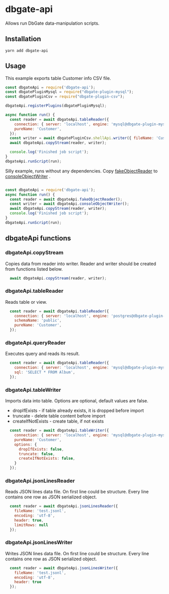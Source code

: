 # dbgate-api

Allows run DbGate data-manipulation scripts.

## Installation

    yarn add dbgate-api

## Usage

This example exports table Customer info CSV file.

```javascript
const dbgateApi = require('dbgate-api');
const dbgatePluginMysql = require("dbgate-plugin-mysql");
const dbgatePluginCsv = require("dbgate-plugin-csv");

dbgateApi.registerPlugins(dbgatePluginMysql);

async function run() {
  const reader = await dbgateApi.tableReader({
    connection: { server: 'localhost', engine: 'mysql@dbgate-plugin-mysql', user: 'root', password: 'xxxx', database: 'Chinook' },
    pureName: 'Customer',
  });
  const writer = await dbgatePluginCsv.shellApi.writer({ fileName: 'Customer.csv' });
  await dbgateApi.copyStream(reader, writer);

  console.log('Finished job script');
}
dbgateApi.runScript(run);

```

Silly example, runs without any dependencies. Copy [fakeObjectReader](https://github.com/dbgate/dbgate/blob/master/packages/api/src/shell/fakeObjectReader.js) to [consoleObjectWriter](https://github.com/dbgate/dbgate/blob/master/packages/api/src/shell/consoleObjectWriter.js) .

```javascript

const dbgateApi = require('dbgate-api');
async function run() {
  const reader = await dbgateApi.fakeObjectReader();
  const writer = await dbgateApi.consoleObjectWriter();
  await dbgateApi.copyStream(reader, writer);
  console.log('Finished job script');
}
dbgateApi.runScript(run);

```

## dbgateApi functions

### dbgateApi.copyStream
Copies data from reader into writer. Reader and writer should be created from functions listed below.
```js
  await dbgateApi.copyStream(reader, writer);
```

### dbgateApi.tableReader
Reads table or view.
```js
  const reader = await dbgateApi.tableReader({
    connection: { server: 'localhost', engine: 'postgres@dbgate-plugin-postgres', user: 'root', password: 'xxxx', database: 'DB_NAME' },
    schemaName: 'public',
    pureName: 'Customer',
  });
```

### dbgateApi.queryReader
Executes query and reads its result.
```js
  const reader = await dbgateApi.tableReader({
    connection: { server: 'localhost', engine: 'mysql@dbgate-plugin-mysql', user: 'root', password: 'xxxx', database: 'DB_NAME' },
    sql: 'SELECT * FROM Album',
  });
```

### dbgateApi.tableWriter
Imports data into table. Options are optional, default values are false.
- dropIfExists - if table already exists, it is dropped before import
- truncate - delete table content before import
- createIfNotExists - create table, if not exists
```js
  const reader = await dbgateApi.tableWriter({
    connection: { server: 'localhost', engine: 'mysql@dbgate-plugin-mysql', user: 'root', password: 'xxxx', database: 'DB_NAME' },
    pureName: 'Customer',
    options: {
      dropIfExists: false,
      truncate: false,
      createIfNotExists: false,
    }
  });
```

### dbgateApi.jsonLinesReader
Reads JSON lines data file. On first line could be structure. Every line contains one row as JSON serialized object.
```js
  const reader = await dbgateApi.jsonLinesReader({
    fileName: 'test.jsonl',
    encoding: 'utf-8',
    header: true,
    limitRows: null
  });
```

### dbgateApi.jsonLinesWriter
Writes JSON lines data file. On first line could be structure. Every line contains one row as JSON serialized object.
```js
  const reader = await dbgateApi.jsonLinesWriter({
    fileName: 'test.jsonl',
    encoding: 'utf-8',
    header: true
  });
```
